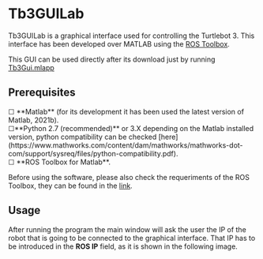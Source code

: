 # Tb3GUILab
Tb3GUILab is a graphical interface used for controlling the Turtlebot 3. This interface has been developed over MATLAB using the [ROS Toolbox](https://es.mathworks.com/products/ros.html).

This GUI can be used directly after its download just by running <a href="">Tb3Gui.mlapp</a>


## Prerequisites
<div>
  &#9744; **Matlab** (for its development it has been used the latest version of Matlab, 2021b).
</div>
<div>
&#9744;**Python 2.7 (recommended)** or 3.X  depending on the Matlab installed version, python compatibility can be checked  [here](https://www.mathworks.com/content/dam/mathworks/mathworks-dot-com/support/sysreq/files/python-compatibility.pdf).
  </div>
  <div>
&#9744; **ROS Toolbox for Matlab**.
  </div>
  
Before using the software, please also check the requeriments of the ROS Toolbox, they can be found in the [link](https://es.mathworks.com/help/ros/gs/ros-system-requirements.html).

## Usage

After running the program the main window will ask the user the IP of the robot that is going to be connected to the graphical interface. That IP has to be introduced in the **ROS IP** field, as it is shown in the following image.






